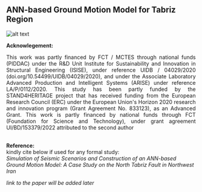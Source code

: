 ## ANN-based Ground Motion Model for Tabriz Region

![alt text](https://stand4heritage.org/wp-content/uploads/s4h-logo2.svg)

__Acknowlegement:__
<div align="justify">
This work was partly financed by FCT / MCTES through national funds (PIDDAC) under the R&D Unit Institute for Sustainability and Innovation in Structural Engineering (ISISE), under reference UIDB / 04029/2020 (doi.org/10.54499/UIDB/04029/2020), and under the Associate Laboratory Advanced Production and Intelligent Systems (ARISE) under reference LA/P/0112/2020. This study has been partly funded by the STAND4HERITAGE project that has received funding from the European Research Council (ERC) under the European Union's Horizon 2020 research and innovation program (Grant Agreement No. 833123), as an Advanced Grant. This work is partly financed by national funds through FCT (Foundation for Science and Technology), under grant agreement UI/BD/153379/2022 attributed to the second author
</div>

\
__Reference:__
\
kindly cite below if used for any formal study:
\
*Simulation of Seismic Scenarios and Construction of an ANN-based Ground Motion Model: A Case Study on the North Tabriz Fault in Northwest Iran*

*link to the paper will be added later*
